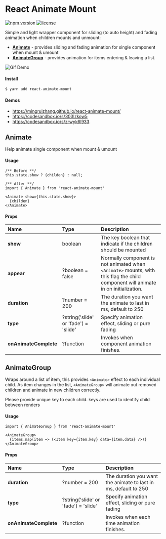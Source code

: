 # React Animate Mount

[![npm version](https://img.shields.io/npm/v/react-animate-mount.svg)](https://www.npmjs.com/package/react-animate-mount)
[![license](https://img.shields.io/github/license/mashape/apistatus.svg?maxAge=2592000)](https://github.com/mingruizhang/react-animate-mount/blob/master/LICENSE)

Simple and light wrapper component for sliding (to auto height) and fading animation when children mounts and unmount:
* [**Animate**](https://github.com/MingruiZhang/react-animate-mount#animate) - provides sliding and fading animation for single component when mount & umount
* [**AnimateGroup**](https://github.com/MingruiZhang/react-animate-mount#animategroup) - provides animation for items entering & leaving a list.

![Gif Demo](https://media.giphy.com/media/1ZDtRxrFcosjQRyAC5/giphy.gif)

#### Install

```bash
$ yarn add react-animate-mount
```

#### Demos

* https://mingruizhang.github.io/react-animate-mount/
* https://codesandbox.io/s/303lzkow5
* https://codesandbox.io/s/zrwyk6l933


## Animate

Help animate single component when mount & umount

#### Usage

```
/** Before **/
this.state.show ? {childen} : null;

/** After **/
import { Animate } from 'react-animate-mount'

<Animate show={this.state.show}>
  {childen}
</Animate>
```

#### Props

| Name                                               | Type            | Description                     |
| :------------------------------------------------- | :------------------------------------------------- | :--------------------------------------------------------------------------------------------------------------------------------------------------------------------------------------- |
| **show**        | boolean    | The key boolean that indicate if the children should be mounted    |
| **appear** | ?boolean = false | Normally component is not animated when `<Animate>` mounts, with this flag the child component will animate in on initialization.   |
| **duration**       | ?number = 200 | The duration you want the animate to last in ms, default to 250 |
| **type**       | ?string('slide' or 'fade') = 'slide' | Specify animation effect, sliding or pure fading |
| **onAnimateComplete**       | ?function | Invokes when component animation finishes. |


## AnimateGroup

Wraps around a list of item, this provides `<Animate>` effect to each individual child. As item changes in the list, `<AnimateGroup>` will animate out removed children and animate in new children correctly.

Please provide unique key to each child. keys are used to identify child between renders

#### Usage

```
import { AnimateGroup } from 'react-animate-mount'

<AnimateGroup>
  {items.map(item => (<Item key={item.key} data={item.data} />)}
</AnimateGroup>
```

#### Props

| Name                                               | Type           | Description                     |
| :------------------------------------------------- | :------------------------------------------------- | :--------------------------------------------------------------------------------------------------------------------------------------------------------------------------------------- |
| **duration**       | ?number = 200 | The duration you want the animate to last in ms, default to 250 |
| **type**       | ?string('slide' or 'fade') = 'slide' | Specify animation effect, sliding or pure fading |
| **onAnimateComplete**       | ?function | Invokes when each time animation finishes. |



